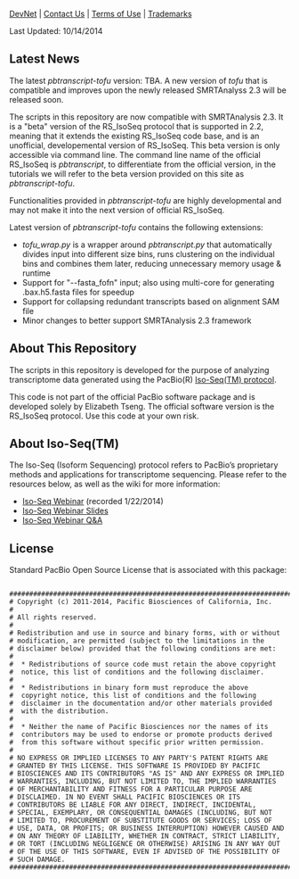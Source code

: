 [DevNet](https://github.com/PacificBiosciences/cDNA_primer/wiki) | <a href="mailto:devnet@pacificbiosciences.com">Contact Us</a> | [Terms of Use](http://pacbiodevnet.com/Terms_of_Use.html) | [Trademarks](http://pacb.com/terms-of-use/index.html#trademarks)

Last Updated: 10/14/2014



## Latest News

The latest *pbtranscript-tofu* version: TBA. A new version of *tofu* that is compatible and improves upon the newly released SMRTAnalyss 2.3 will be released soon.

The scripts in this repository are now compatible with SMRTAnalysis 2.3. It is a "beta" version of the RS_IsoSeq protocol that is supported in 2.2, meaning that it extends the existing RS_IsoSeq code base, and is an unofficial, developemental version of RS_IsoSeq. This beta version is only accessible via command line. The command line name of the official RS_IsoSeq is *pbtranscript*, to differentiate from the official version, in the tutorials we will refer to the beta version provided on this site as *pbtranscript-tofu*. 

Functionalities provided in *pbtranscript-tofu* are highly developmental and may not make it into the next version of official RS_IsoSeq.

Latest version of *pbtranscript-tofu* contains the following extensions:

* *tofu_wrap.py* is a wrapper around *pbtranscript.py* that automatically divides input into different size bins, runs clustering on the individual bins and combines them later, reducing unnecessary memory usage & runtime
* Support for "--fasta_fofn" input; also using multi-core for generating .bax.h5.fasta files for speedup
* Support for collapsing redundant transcripts based on alignment SAM file
* Minor changes to better support SMRTAnalysis 2.3 framework


## About This Repository

The scripts in this repository is developed for the purpose of analyzing transcriptome data generated using the PacBio(R) [Iso-Seq(TM) protocol](http://www.smrtcommunity.com/Share/Protocol?id=a1q70000000HqSvAAK&strRecordTypeName=Protocol). 


This code is not part of the official PacBio software package and is developed solely by Elizabeth Tseng. The official software version is the RS_IsoSeq protocol. Use this code at your own risk.


## About Iso-Seq(TM)

The Iso-Seq (Isoform Sequencing) protocol refers to PacBio’s proprietary methods and applications for transcriptome sequencing. Please refer to the resources below, as well as the wiki for more information:

* [Iso-Seq Webinar](https://s3.amazonaws.com/files.pacb.com/Customer+Webinars/MCF-7+Transcriptome+Iso-Seq+Webinar+01+22+14.wmv) (recorded 1/22/2014)
* [Iso-Seq Webinar Slides](https://s3.amazonaws.com/files.pacb.com/pdf/Iso-Seq+Bioinformatics+Analysis+of+the+Human+MCF-7+Transcriptome.pdf)
* [Iso-Seq Webinar Q&A](https://s3.amazonaws.com/files.pacb.com/Customer+Webinars/Iso-Seq+Webinar+Q%26A.pdf)


## License

Standard PacBio Open Source License that is associated with this package:

```

#################################################################################$$
# Copyright (c) 2011-2014, Pacific Biosciences of California, Inc.
#
# All rights reserved.
#
# Redistribution and use in source and binary forms, with or without
# modification, are permitted (subject to the limitations in the
# disclaimer below) provided that the following conditions are met:
#
#  * Redistributions of source code must retain the above copyright
#  notice, this list of conditions and the following disclaimer.
#
#  * Redistributions in binary form must reproduce the above
#  copyright notice, this list of conditions and the following
#  disclaimer in the documentation and/or other materials provided
#  with the distribution.
#
#  * Neither the name of Pacific Biosciences nor the names of its
#  contributors may be used to endorse or promote products derived
#  from this software without specific prior written permission.
#
# NO EXPRESS OR IMPLIED LICENSES TO ANY PARTY'S PATENT RIGHTS ARE
# GRANTED BY THIS LICENSE. THIS SOFTWARE IS PROVIDED BY PACIFIC
# BIOSCIENCES AND ITS CONTRIBUTORS "AS IS" AND ANY EXPRESS OR IMPLIED
# WARRANTIES, INCLUDING, BUT NOT LIMITED TO, THE IMPLIED WARRANTIES
# OF MERCHANTABILITY AND FITNESS FOR A PARTICULAR PURPOSE ARE
# DISCLAIMED. IN NO EVENT SHALL PACIFIC BIOSCIENCES OR ITS
# CONTRIBUTORS BE LIABLE FOR ANY DIRECT, INDIRECT, INCIDENTAL,
# SPECIAL, EXEMPLARY, OR CONSEQUENTIAL DAMAGES (INCLUDING, BUT NOT
# LIMITED TO, PROCUREMENT OF SUBSTITUTE GOODS OR SERVICES; LOSS OF
# USE, DATA, OR PROFITS; OR BUSINESS INTERRUPTION) HOWEVER CAUSED AND
# ON ANY THEORY OF LIABILITY, WHETHER IN CONTRACT, STRICT LIABILITY,
# OR TORT (INCLUDING NEGLIGENCE OR OTHERWISE) ARISING IN ANY WAY OUT
# OF THE USE OF THIS SOFTWARE, EVEN IF ADVISED OF THE POSSIBILITY OF
# SUCH DAMAGE.
#################################################################################$$
```
